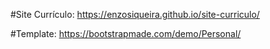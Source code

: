 #Site Currículo:
https://enzosiqueira.github.io/site-curriculo/


#Template:
https://bootstrapmade.com/demo/Personal/
